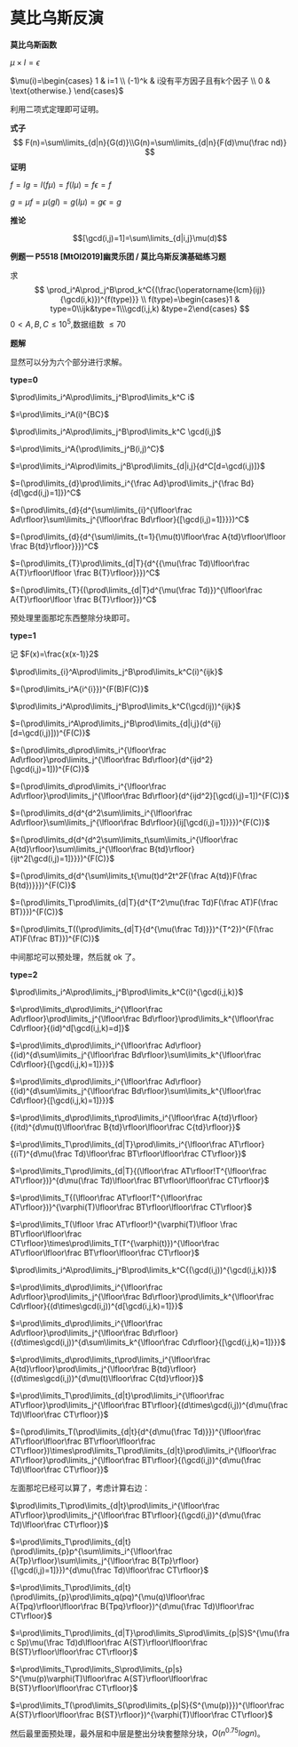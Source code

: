 # 莫比乌斯反演

**莫比乌斯函数**

$\mu\times I=\epsilon$

$\mu(i)=\begin{cases} 1 & i=1 \\ (-1)^k & i没有平方因子且有k个因子 \\ 0 & \text{otherwise.} \end{cases}$

利用二项式定理即可证明。

**式子**
$$
F(n)=\sum\limits_{d|n}{G(d)}\\G(n)=\sum\limits_{d|n}{F(d)\mu(\frac nd)}
$$
**证明**

$f=Ig=I(f\mu)=f(I\mu)=f\epsilon=f$

$g=\mu f=\mu(gI)=g(I\mu)=g\epsilon=g$

**推论**

$$[\gcd(i,j)=1]=\sum\limits_{d|i,j}\mu(d)$$

**例题一 P5518 [MtOI2019]幽灵乐团 / 莫比乌斯反演基础练习题**

求
$$
\prod_i^A\prod_j^B\prod_k^C{(\frac{\operatorname{lcm}(ij)}{\gcd(i,k)})^{f(type)}}
\\
f(type)=\begin{cases}1 & type=0\\ijk&type=1\\\gcd(i,j,k) &type=2\end{cases}
$$
$0<A,B,C\leq10^5$,数据组数 $\leq70$

**题解**

显然可以分为六个部分进行求解。

**type=0**

$\prod\limits_i^A\prod\limits_j^B\prod\limits_k^C i$

$=\prod\limits_i^A(i)^{BC}$



$\prod\limits_i^A\prod\limits_j^B\prod\limits_k^C \gcd(i,j)$

$=\prod\limits_i^A{\prod\limits_j^B(i,j)^C}$

$=\prod\limits_i^A\prod\limits_j^B\prod\limits_{d|i,j}{d^C[d=\gcd(i,j)]}$

$=(\prod\limits_{d}\prod\limits_i^{\frac Ad}\prod\limits_j^{\frac Bd}{d[\gcd(i,j)=1]})^C$

$=(\prod\limits_{d}{d^{\sum\limits_{i}^{\lfloor\frac Ad\rfloor}\sum\limits_j^{\lfloor\frac Bd\rfloor}{[\gcd(i,j)=1]}}})^C$

$=(\prod\limits_{d}{d^{\sum\limits_{t=1}{\mu(t)\lfloor\frac A{td}\rfloor\lfloor \frac B{td}\rfloor}}})^C$

$=(\prod\limits_{T}\prod\limits_{d|T}{d^{{\mu(\frac Td)\lfloor\frac A{T}\rfloor\lfloor \frac B{T}\rfloor}}})^C$

$=(\prod\limits_{T}{(\prod\limits_{d|T}d^{\mu(\frac Td)})^{\lfloor\frac A{T}\rfloor\lfloor \frac B{T}\rfloor}})^C$

预处理里面那坨东西整除分块即可。



**type=1**

记 $F(x)=\frac{x(x-1)}2$

$\prod\limits_{i}^A\prod\limits_j^B\prod\limits_k^C(i)^{ijk}$

$=(\prod\limits_i^A{i^{i}})^{F(B)F(C)}$

$\prod\limits_i^A\prod\limits_j^B\prod\limits_k^C(\gcd(ij))^{ijk}$

$=(\prod\limits_i^A\prod\limits_j^B\prod\limits_{d|i,j}(d^{ij}[d=\gcd(i,j)]))^{F(C)}$

$=(\prod\limits_d\prod\limits_i^{\lfloor\frac Ad\rfloor}\prod\limits_j^{\lfloor\frac Bd\rfloor}(d^{ijd^2}[\gcd(i,j)=1]))^{F(C)}$

$=(\prod\limits_d\prod\limits_i^{\lfloor\frac Ad\rfloor}\prod\limits_j^{\lfloor\frac Bd\rfloor}(d^{ijd^2}[\gcd(i,j)=1])^{F(C)}$

$=(\prod\limits_d{d^{d^2\sum\limits_i^{\lfloor\frac Ad\rfloor}\sum\limits_j^{\lfloor\frac Bd\rfloor}{ij[\gcd(i,j)=1]}}})^{F(C)}$

$=(\prod\limits_d{d^{d^2\sum\limits_t\sum\limits_i^{\lfloor\frac A{td}\rfloor}\sum\limits_j^{\lfloor\frac B{td}\rfloor}{ijt^2[\gcd(i,j)=1]}}})^{F(C)}$

$=(\prod\limits_d{d^{\sum\limits_t{\mu(t)d^2t^2F(\frac A{td})F(\frac B{td})}}})^{F(C)}$

$=(\prod\limits_T\prod\limits_{d|T}{d^{T^2\mu(\frac Td)F(\frac AT)F(\frac BT)}})^{F(C)}$

$=(\prod\limits_T((\prod\limits_{d|T}{d^{\mu(\frac Td)}})^{T^2})^{F(\frac AT)F(\frac BT)})^{F(C)}$

中间那坨可以预处理，然后就 ok 了。



**type=2**

$\prod\limits_i^A\prod\limits_j^B\prod\limits_k^C(i)^{\gcd(i,j,k)}$

$=\prod\limits_d\prod\limits_i^{\lfloor\frac Ad\rfloor}\prod\limits_j^{\lfloor\frac Bd\rfloor}\prod\limits_k^{\lfloor\frac Cd\rfloor}{(id)^d[\gcd(i,j,k)=d]}$

$=\prod\limits_d\prod\limits_i^{\lfloor\frac Ad\rfloor}{(id)^{d\sum\limits_j^{\lfloor\frac Bd\rfloor}\sum\limits_k^{\lfloor\frac Cd\rfloor}{[\gcd(i,j,k)=1]}}}$

$=\prod\limits_d\prod\limits_i^{\lfloor\frac Ad\rfloor}{(id)^{d\sum\limits_j^{\lfloor\frac Bd\rfloor}\sum\limits_k^{\lfloor\frac Cd\rfloor}{[\gcd(i,j,k)=1]}}}$

$=\prod\limits_d\prod\limits_t\prod\limits_i^{\lfloor\frac A{td}\rfloor}{(itd)^{d\mu(t)\lfloor\frac B{td}\rfloor\lfloor\frac C{td}\rfloor}}$

$=\prod\limits_T\prod\limits_{d|T}\prod\limits_i^{\lfloor\frac AT\rfloor}{(iT)^{d\mu(\frac Td)\lfloor\frac BT\rfloor\lfloor\frac CT\rfloor}}$

$=\prod\limits_T\prod\limits_{d|T}{(\lfloor\frac AT\rfloor!T^{\lfloor\frac AT\rfloor})}^{d\mu(\frac Td)\lfloor\frac BT\rfloor\lfloor\frac CT\rfloor}$

$=\prod\limits_T{(\lfloor\frac AT\rfloor!T^{\lfloor\frac AT\rfloor})}^{\varphi(T)\lfloor\frac BT\rfloor\lfloor\frac CT\rfloor}$

$=\prod\limits_T(\lfloor \frac AT\rfloor!)^{\varphi(T)\lfloor \frac BT\rfloor\lfloor\frac CT\rfloor}\times\prod\limits_T(T^{\varphi(t)})^{\lfloor\frac AT\rfloor\lfloor\frac BT\rfloor\lfloor\frac CT\rfloor}$



$\prod\limits_i^A\prod\limits_j^B\prod\limits_k^C{(\gcd(i,j))^{\gcd(i,j,k)}}$

$=\prod\limits_d\prod\limits_i^{\lfloor\frac Ad\rfloor}\prod\limits_j^{\lfloor\frac Bd\rfloor}\prod\limits_k^{\lfloor\frac Cd\rfloor}{(d\times\gcd(i,j))^{d[\gcd(i,j,k)=1]}}$

$=\prod\limits_d\prod\limits_i^{\lfloor\frac Ad\rfloor}\prod\limits_j^{\lfloor\frac Bd\rfloor}{(d\times\gcd(i,j))^{d\sum\limits_k^{\lfloor\frac Cd\rfloor}{[\gcd(i,j,k)=1]}}}$

$=\prod\limits_d\prod\limits_t\prod\limits_i^{\lfloor\frac A{td}\rfloor}\prod\limits_j^{\lfloor\frac B{td}\rfloor}{(d\times\gcd(i,j))^{d\mu(t)\lfloor\frac C{td}\rfloor}}$

$=\prod\limits_T\prod\limits_{d|t}\prod\limits_i^{\lfloor\frac AT\rfloor}\prod\limits_j^{\lfloor\frac BT\rfloor}{(d\times\gcd(i,j))^{d\mu(\frac Td)\lfloor\frac CT\rfloor}}$

$=(\prod\limits_T(\prod\limits_{d|t}{d^{d\mu(\frac Td)}})^{\lfloor\frac AT\rfloor\lfloor\frac BT\rfloor\lfloor\frac CT\rfloor})\times\prod\limits_T\prod\limits_{d|t}\prod\limits_i^{\lfloor\frac AT\rfloor}\prod\limits_j^{\lfloor\frac BT\rfloor}{(\gcd(i,j))^{d\mu(\frac Td)\lfloor\frac CT\rfloor}}$

左面那坨已经可以算了，考虑计算右边：

$\prod\limits_T\prod\limits_{d|t}\prod\limits_i^{\lfloor\frac AT\rfloor}\prod\limits_j^{\lfloor\frac BT\rfloor}{(\gcd(i,j))^{d\mu(\frac Td)\lfloor\frac CT\rfloor}}$

$=\prod\limits_T\prod\limits_{d|t}(\prod\limits_{p}p^{\sum\limits_i^{\lfloor\frac A{Tp}\rfloor}\sum\limits_j^{\lfloor\frac B{Tp}\rfloor}{[\gcd(i,j)=1]}})^{d\mu(\frac Td)\lfloor\frac CT\rfloor}$

$=\prod\limits_T\prod\limits_{d|t}(\prod\limits_{p}\prod\limits_q(pq)^{\mu(q)\lfloor\frac A{Tpq}\rfloor\lfloor\frac B{Tpq}\rfloor})^{d\mu(\frac Td)\lfloor\frac CT\rfloor}$

$=\prod\limits_T\prod\limits_{d|T}\prod\limits_S\prod\limits_{p|S}S^{\mu(\frac Sp)\mu(\frac Td)d\lfloor\frac A{ST}\rfloor\lfloor\frac B{ST}\rfloor\lfloor\frac CT\rfloor}$

$=\prod\limits_T\prod\limits_S\prod\limits_{p|s} S^{\mu(p)\varphi(T)\lfloor\frac A{ST}\rfloor\lfloor\frac B{ST}\rfloor\lfloor\frac CT\rfloor}$

$=\prod\limits_T(\prod\limits_S(\prod\limits_{p|S}{S^{\mu(p)}})^{\lfloor\frac A{ST}\rfloor\lfloor\frac B{ST}\rfloor})^{\varphi(T)\lfloor\frac CT\rfloor}$

然后最里面预处理，最外层和中层是整出分块套整除分块，$O(n^{0.75}logn)$。